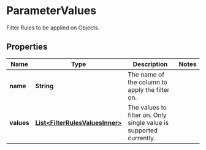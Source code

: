 

# ParameterValues

Filter Rules to be applied on Objects.

## Properties

| Name | Type | Description | Notes |
|------------ | ------------- | ------------- | -------------|
|**name** | **String** | The name of the column to apply the filter on. |  |
|**values** | [**List&lt;FilterRulesValuesInner&gt;**](FilterRulesValuesInner.md) | The values to filter on. Only single value is supported currently. |  |




